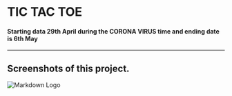 # TIC TAC TOE
#### Starting data 29th April during the CORONA VIRUS time and ending date is 6th May
___
## Screenshots of this project.
![Markdown Logo](https://markdown-here.com/img/icon256.png)
